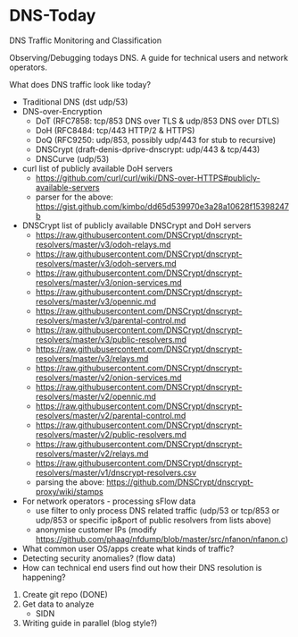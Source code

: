 # DNS-Today
DNS Traffic Monitoring and Classification

Observing/Debugging todays DNS.
A guide for technical users and network operators.

What does DNS traffic look like today?
- Traditional DNS (dst udp/53)
- DNS-over-Encryption
    - DoT (RFC7858: tcp/853 DNS over TLS & udp/853 DNS over DTLS)
    - DoH (RFC8484: tcp/443 HTTP/2 & HTTPS)
    - DoQ (RFC9250: udp/853, possibly udp/443 for stub to recursive)
    - DNSCrypt (draft-denis-dprive-dnscrypt: udp/443 & tcp/443)
    - DNSCurve (udp/53)
- curl list of publicly available DoH servers
    - https://github.com/curl/curl/wiki/DNS-over-HTTPS#publicly-available-servers
    - parser for the above: https://gist.github.com/kimbo/dd65d539970e3a28a10628f15398247b
- DNSCrypt list of publicly available DNSCrypt and DoH servers
    - https://raw.githubusercontent.com/DNSCrypt/dnscrypt-resolvers/master/v3/odoh-relays.md
    - https://raw.githubusercontent.com/DNSCrypt/dnscrypt-resolvers/master/v3/odoh-servers.md
    - https://raw.githubusercontent.com/DNSCrypt/dnscrypt-resolvers/master/v3/onion-services.md
    - https://raw.githubusercontent.com/DNSCrypt/dnscrypt-resolvers/master/v3/opennic.md
    - https://raw.githubusercontent.com/DNSCrypt/dnscrypt-resolvers/master/v3/parental-control.md
    - https://raw.githubusercontent.com/DNSCrypt/dnscrypt-resolvers/master/v3/public-resolvers.md
    - https://raw.githubusercontent.com/DNSCrypt/dnscrypt-resolvers/master/v3/relays.md
    - https://raw.githubusercontent.com/DNSCrypt/dnscrypt-resolvers/master/v2/onion-services.md
    - https://raw.githubusercontent.com/DNSCrypt/dnscrypt-resolvers/master/v2/opennic.md
    - https://raw.githubusercontent.com/DNSCrypt/dnscrypt-resolvers/master/v2/parental-control.md
    - https://raw.githubusercontent.com/DNSCrypt/dnscrypt-resolvers/master/v2/public-resolvers.md
    - https://raw.githubusercontent.com/DNSCrypt/dnscrypt-resolvers/master/v2/relays.md
    - https://raw.githubusercontent.com/DNSCrypt/dnscrypt-resolvers/master/v1/dnscrypt-resolvers.csv
    - parsing the above: https://github.com/DNSCrypt/dnscrypt-proxy/wiki/stamps
- For network operators - processing sFlow data
    - use filter to only process DNS related traffic (udp/53 or tcp/853 or udp/853 or specific ip&port of public resolvers from lists above)
    - anonymise customer IPs (modify https://github.com/phaag/nfdump/blob/master/src/nfanon/nfanon.c)
- What common user OS/apps create what kinds of traffic?
- Detecting security anomalies? (flow data)
- How can technical end users find out how their DNS resolution is happening?

1. Create git repo (DONE)
2. Get data to analyze
    - SIDN
3. Writing guide in parallel (blog style?)

